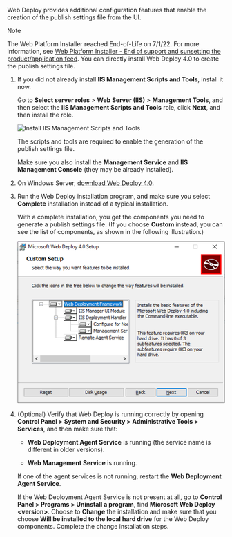 Web Deploy provides additional configuration features that enable the creation of the publish settings file from the UI.

> [!NOTE]
> The Web Platform Installer reached End-of-Life on 7/1/22. For more information, see [Web Platform Installer - End of support and sunsetting the product/application feed](https://blogs.iis.net/iisteam/web-platform-installer-end-of-support-feed). You can directly install Web Deploy 4.0 to create the publish settings file.

1. If you did not already install **IIS Management Scripts and Tools**, install it now.

    Go to **Select server roles** > **Web Server (IIS)** > **Management Tools**, and then select the **IIS Management Scripts and Tools** role, click **Next**, and then install the role.

    ![Install IIS Management Scripts and Tools](../../deployment/media/tutorial-iis-management-scripts-and-tools.png)

    The scripts and tools are required to enable the generation of the publish settings file.

    Make sure you also install the **Management Service** and **IIS Management Console** (they may be already installed).

1. On Windows Server, [download Web Deploy 4.0](https://download.visualstudio.microsoft.com/download/pr/e1828da1-907a-46fe-a3cf-f3b9ea1c485c/035860f3c0d2bab0458e634685648385/webdeploy_amd64_en-us.msi).

1. Run the Web Deploy installation program, and make sure you select **Complete** installation instead of a typical installation.

   With a complete installation, you get the components you need to generate a publish settings file. (If you choose **Custom** instead, you can see the list of components, as shown in the following illustration.)

    ![Screenshot showing Web Deploy 4.0 components](../../deployment/media/tutorial-iis-web-deploy-40-setup.png)

1. (Optional) Verify that Web Deploy is running correctly by opening  **Control Panel > System and Security > Administrative Tools > Services**, and then make sure that:

    * **Web Deployment Agent Service** is running (the service name is different in older versions).

    * **Web Management Service** is running.

    If one of the agent services is not running, restart the **Web Deployment Agent Service**.

    If the Web Deployment Agent Service is not present at all, go to **Control Panel > Programs > Uninstall a program**, find **Microsoft Web Deploy \<version>**. Choose to **Change** the installation and make sure that you choose  **Will be installed to the local hard drive** for the Web Deploy components. Complete the change installation steps.